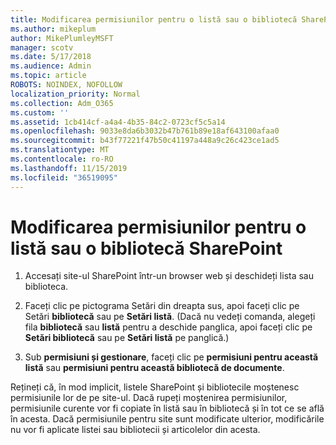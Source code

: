 ```yaml
---
title: Modificarea permisiunilor pentru o listă sau o bibliotecă SharePoint
ms.author: mikeplum
author: MikePlumleyMSFT
manager: scotv
ms.date: 5/17/2018
ms.audience: Admin
ms.topic: article
ROBOTS: NOINDEX, NOFOLLOW
localization_priority: Normal
ms.collection: Adm_O365
ms.custom: ''
ms.assetid: 1cb414cf-a4a4-4b35-84c2-0723cf5c5a14
ms.openlocfilehash: 9033e8da6b3032b47b761b89e18af643100afaa0
ms.sourcegitcommit: b43f77221f47b50c41197a448a9c26c423ce1ad5
ms.translationtype: MT
ms.contentlocale: ro-RO
ms.lasthandoff: 11/15/2019
ms.locfileid: "36519095"
---
```

# <a name="change-permissions-for-a-sharepoint-list-or-library"></a>Modificarea permisiunilor pentru o listă sau o bibliotecă SharePoint

1. Accesați site-ul SharePoint într-un browser web și deschideți lista sau biblioteca.
    
2. Faceți clic pe pictograma Setări din dreapta sus, apoi faceți clic pe Setări **bibliotecă** sau pe **Setări listă**. (Dacă nu vedeți comanda, alegeți fila **bibliotecă** sau **listă** pentru a deschide panglica, apoi faceți clic pe **Setări bibliotecă** sau pe **Setări listă** pe panglică.) 
    
3. Sub **permisiuni și gestionare**, faceți clic pe **permisiuni pentru această listă** sau **permisiuni pentru această bibliotecă de documente**.
    
Rețineți că, în mod implicit, listele SharePoint și bibliotecile moștenesc permisiunile lor de pe site-ul. Dacă rupeți moștenirea permisiunilor, permisiunile curente vor fi copiate în listă sau în bibliotecă și în tot ce se află în acesta. Dacă permisiunile pentru site sunt modificate ulterior, modificările nu vor fi aplicate listei sau bibliotecii și articolelor din acesta.
  

